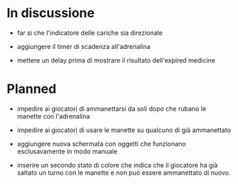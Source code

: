 # In discussione

- far si che l'indicatore delle cariche sia direzionale

- aggiungere il timer di scadenza all'adrenalina

- mettere un delay prima di mostrare il risultato dell'expired medicine

# Planned

- impedire ai giocatori di ammanettarsi da soli dopo che rubano le manette con l'adrenalina

- impedire ai giocatori di usare le manette su qualcuno di già ammanettato

- aggiungere nuova schermata con oggetti che funzionano esclusavamente in modo manuale

- inserire un secondo stato di colore che indica che il giocatore ha già saltato un turno con le manette e non può essere ammanettato di nuovo.

